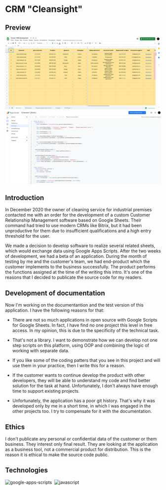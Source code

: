 # CRM "Cleansight"

## Preview

<img src="https://github.com/Peter-Ilyash/CRM-Cleansight/blob/main/assets/preview-1.png">

<img src="https://github.com/Peter-Ilyash/CRM-Cleansight/blob/main/assets/preview-2.png">

## Introduction

In December 2020 the owner of cleaning service for industrial premises contacted me with an order for the development of a custom Customer Relationship Management software based on Google Sheets. Their command had tried to use modern CRMs like Bitrix, but it had been unproductive for them due to insufficient qualifications and a high entry threshold for the user.

We made a decision to develop software to realize several related sheets, which would exchange data using Google Apps Scripts. After the two weeks of development, we had a beta of an application. During the month of testing by me and the customer's team, we had end-product which the customer implements to the business successfully. The product performs the functions assigned at the time of the writing this intro. It's one of the reasons that I decided to publicate the source code for my readers.

## Development of documentation

Now I'm working on the documentantion and the test version of this application. I have the following reasons for that:

- There are not so much applications in open source with Google Scripts for Google Sheets. In fact, I have find no one project this level in free access. In my opinion, this is due to the specificity of the technical task.

- That's not a library. I want to demonstrate how we can develop not one step scripts on this platform, using OOP and combining the logic of working with separate data.

- If you like some of the coding patters that you see in this project and will use them in your practice, then I write this for a reason.

- If the customer wants to continue develop the product with other developers, they will be able to understand my code and find better solution for the task at hand. Unfortunately, I don't always have enough time to support existing projects.

- Unfortunately, the application has a poor git history. That's why it was developed only by me in a short time, in which I was engaged in the other projects too. I try to compensate for it with the documentation.

## Ethics

I don't publicate any personal or confidential data of the customer or them business. They interest only final result. They are looking at the application as a business tool, not a commercial product for distribution. This is the reason it is ethical to make the source code public.

## Technologies

<img alt="google-apps-scripts" src="https://img.shields.io/badge/google apps script-e16449.svg?&style=for-the-badge&logo=google&logoColor=fff&logoWidth=20&labelColor=f26c4f" />&nbsp;
<img alt="javascript" src="https://img.shields.io/badge/javascript-e16449.svg?&style=for-the-badge&logo=javascript&logoColor=fff&logoWidth=20&labelColor=f26c4f" />&nbsp;
